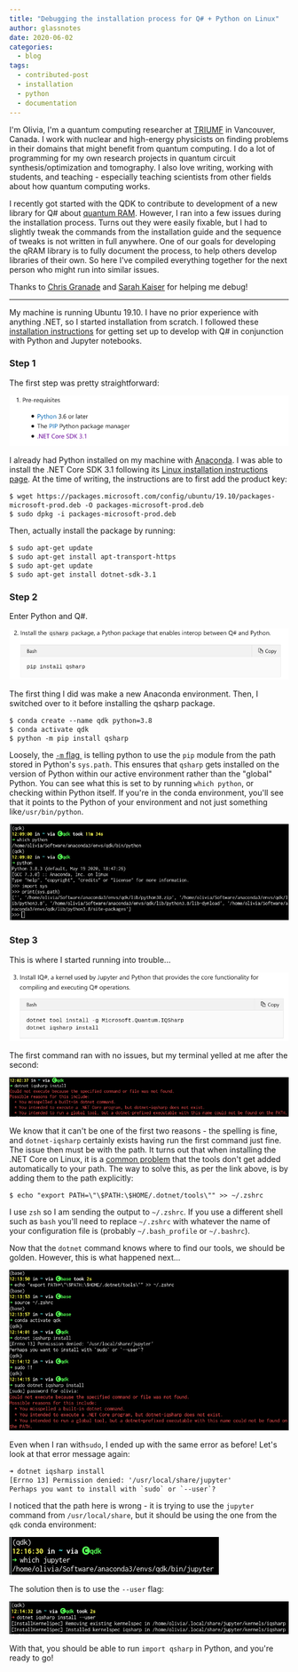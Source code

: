 ```yaml
---
title: "Debugging the installation process for Q# + Python on Linux"
author: glassnotes
date: 2020-06-02
categories:
  - blog
tags:
  - contributed-post
  - installation
  - python
  - documentation
---
```


I'm Olivia, I'm a quantum computing researcher at <a href="https://www.triumf.ca/" target="_blank">TRIUMF</a> in Vancouver, Canada. I work with nuclear and high-energy physicists on finding problems in their domains that might benefit from quantum computing. I do a lot of programming for my own research projects in quantum circuit synthesis/optimization and tomography. I also love writing, working with students, and teaching - especially teaching scientists from other fields about how quantum computing works.

I recently got started with the QDK to contribute to development of a new library for Q# about  <a href="https://github.com/qsharp-community/qram" target="_blank">quantum RAM</a>. However, I ran into a few issues during the installation process. Turns out they were easily fixable, but I had to slightly tweak the commands from the installation guide and the sequence of tweaks is not written in full anywhere. One of our goals for developing the qRAM library is to fully document the process, to help others develop libraries of their own. So here I've compiled everything together for the next person who might run into similar issues.

Thanks to [Chris Granade](https://www.cgranade.com/) and [Sarah Kaiser](https://www.sckaiser.com/) for helping me debug!


------------------

My machine is running Ubuntu 19.10.  I have no prior experience with anything .NET, so I started installation from scratch. I followed these <a href="https://docs.microsoft.com/en-us/quantum/install-guide/pyinstall" target="_blank">installation instructions</a> for getting set up to develop with Q# in conjunction with Python and Jupyter notebooks.

###  Step 1 

The first step was pretty straightforward:

![Q# Python installation step 1](/assets/images/qsharp-linux-python-step1.png "Q# Python installation step 1")

I already had Python installed on my machine with <a href="https://www.anaconda.com/products/individual" target="_blank">Anaconda</a>. I was able to install the .NET Core SDK 3.1 following its <a href="https://docs.microsoft.com/en-ca/dotnet/core/install/linux-package-manager-ubuntu-1910" target="_blank">Linux installation instructions page</a>. At the time of writing, the instructions are to first add the product key:

```
$ wget https://packages.microsoft.com/config/ubuntu/19.10/packages-microsoft-prod.deb -O packages-microsoft-prod.deb
$ sudo dpkg -i packages-microsoft-prod.deb
```

Then, actually install the package by running:

```
$ sudo apt-get update
$ sudo apt-get install apt-transport-https
$ sudo apt-get update
$ sudo apt-get install dotnet-sdk-3.1
```

### Step 2

Enter Python and Q#. 

![Q# Python installation step 2](/assets/images/qsharp-linux-python-step2.png "Q# Python installation step 2")

The first thing I did was make a new Anaconda environment. Then, I switched over to it before installing the qsharp package.

```
$ conda create --name qdk python=3.8
$ conda activate qdk
$ python -m pip install qsharp
```

Loosely, the <a href= "https://docs.python.org/3/using/cmdline.html#cmdoption-m" target="_blank">`-m` flag </a> is telling python to use the `pip` module from the path stored in Python's `sys.path`. This ensures that `qsharp` gets installed on the version of Python within our active environment rather than the "global" Python. You can see what this is set to by running `which python`, or checking within Python itself. If you're in the conda environment, you'll see that it points to the Python of your environment and not just something like`/usr/bin/python`.

![Checking your Python path](/assets/images/qsharp-linux-python-pythonpath.png "Checking your Python path")

### Step 3

This is where I started running into trouble...

![Q# Python installation step 3](/assets/images/qsharp-linux-python-step3.png "Q# Python installation step 3")

The first command ran with no issues, but my terminal yelled at me after the second: 

![Oh no!!](/assets/images/qsharp-linux-python-iqsharpinstall-error.png "Oh no!!")

We know that it can't be one of the first two reasons - the spelling is fine, and `dotnet-iqsharp` certainly exists having run the first command just fine. The issue then must be with the path. It turns out that when installing the .NET Core on Linux, it is a <a href="https://natemcmaster.com/blog/2018/05/12/dotnet-global-tools/#common-errors" target="_blank">common problem</a> that the tools don't get added automatically to your path. The way to solve this, as per the link above, is by adding them to the path explicitly:

```
$ echo "export PATH=\"\$PATH:\$HOME/.dotnet/tools\"" >> ~/.zshrc
```

I use `zsh` so I am sending the output to `~/.zshrc`. If you use a different shell such as `bash` you'll need to replace `~/.zshrc` with whatever the name of your configuration file is (probably `~/.bash_profile` or `~/.bashrc`).

Now that the `dotnet` command knows where to find our tools, we should be golden. However, this is what happened next...

![Trying again now that dotnet is properly](/assets/images/qsharp-linux-python-first-solution.png "Trying again now that dotnet is properly on our path.")

Even when I ran with`sudo`, I ended up with the same error as before! Let's look at that error message again:

```
➜ dotnet iqsharp install
[Errno 13] Permission denied: '/usr/local/share/jupyter'
Perhaps you want to install with `sudo` or `--user`?
```

I noticed that the path here is wrong - it is trying to use the `jupyter` command from `/usr/local/share`, but it should be using the one from the `qdk` conda environment:

![Jupyter path](/assets/images/qsharp-linux-python-jupyter-path.png "Checking the path of jupyter to make sure we have the one for the environment we want.") 

The solution then is to use the `--user` flag:

![We did it!](/assets/images/qsharp-linux-python-final-solution.png "We did it!") 

With that, you should be able to run `import qsharp` in Python, and you're ready to go! 
